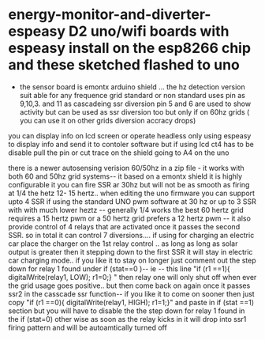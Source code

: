 # energy-monitor-and-diverter-espeasy D2 uno/wifi boards with espeasy install on the  esp8266 chip and  these sketched flashed to uno
- the sensor board is emontx arduino shield ...
the hz detection version suit able for any frequence grid  standard or non standard   uses  pin  as 9,10,3. and 11  as cascadeing ssr diversion
 pin 5 and 6 are used to  show  activity but can be used as ssr diversion too but only if on 60hz grids ( you can use it on other grids  diversion  accracy drops)
 
 you can display info on lcd screen or operate headless only using  espeasy to display info and send it to contoler software
  but if using  lcd  ct4  has to be disable  pull the pin or cut trace  on the shield going to A4 on the uno

there is a newer autosensing verision 60/50hz  in a  zip file - it works with both 60 and 50hz grid systems--   it  based on a emontx shield  it is highly configurable it you can  fire SSR ar 30hz   but will not be as smooth as firing at 1/4 the  hetz 12- 15 hertz..   when editing  the  uno firmware     you can support upto  4 SSR if using the standard UNO pwm  software at 30 hz
or  up to 3  SSR with  with much lower heztz   -- generally  1/4 works the best 60 hertz grid  requires a 15 hertz pwm  or a 50 hertz grid prefers a 12 hertz pwm  --   it also  provide control of 4 relays  that are activated once it  passes  the second  SSR.    so in total it  can control 7 diversions....  if using  for charging an electric car  place the charger on   the  1st relay  control .. as long as long as solar output  is greater then it stepping down to the first SSR  it will stay in electric  car charging mode.. if you like it to stay on longer just  comment out  the  step down for relay 1  found under if (stat==0 )-- ie -- this line  "if (r1 ==1){ digitalWrite(relay1, LOW); r1=0;} "   then  relay one will only shut off when ever the grid usage goes positive..  but  then come back on again once it  passes  ssr2 in the casscade ssr function-- if you like it to come on sooner  then  just copy "if (r1 ==0){ digitalWrite(relay1, HIGH); r1=1;}"   and paste in if (stat ==1) section but  you will have to disable the the step down  for relay 1  found in the  if (stat=0) other wise as soon as the relay kicks in  it will drop into ssr1 firing pattern and will be autoamtically turned off
